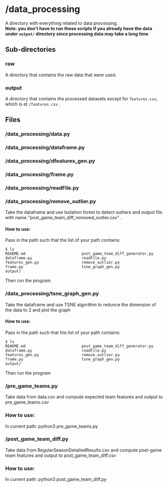# /data_processing

A directory with everything related to data processing.     
**Note: you don't have to run these scripts if you already have the data under `output/` directory since processing data may take a long time**

## Sub-directories

### raw

A directory that contains the raw data that were used.

### output

A directory that contains the processed datasets except for `features.csv`,
which is at `/features.csv` .

## Files

### /data_processing/data.py

### /data_processing/dataframe.py

### /data_processing/dfeatures_gen.py

### /data_processing/frame.py

### /data_processing/readFile.py

### /data_processing/remove_outlier.py
Take the dataframe and use Isolation forest to detect outliers and output file with name "post_game_team_diff_removed_outlier.csv" .  
#### How to use:
Pass in the path such that the list of your path contains:   

    $ ls  
    README.md                         post_game_team_diff_generator.py
    dataframe.py                      readFile.py
    features_gen.py                   remove_outlier.py
    frame.py                          tsne_graph_gen.py
    output/
Then run the program

### /data_processing/tsne_graph_gen.py
Take the dataframe and use TSNE algorithm to redunce the dimension of the data to 2 and plot the graph
#### How to use:
Pass in the path such that the list of your path contains:   

    $ ls  
    README.md                         post_game_team_diff_generator.py
    dataframe.py                      readFile.py
    features_gen.py                   remove_outlier.py
    frame.py                          tsne_graph_gen.py
    output/
Then run the program

### /pre_game_teams.py
Take data from data.csv and compute expected team features and output to pre_game_teams.csv
### How to use:
In current path: python3 pre_game_teams.py

### /post_game_team_diff.py
Take data from RegularSeasonDetailedResults.csv and compute post-game team features and output to post_game_team_diff.csv
### How to use:
In current path: python3 post_game_team_diff.py
